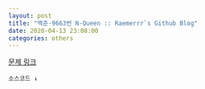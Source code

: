 ```yaml
---  
layout: post  
title: "백준-9663번 N-Queen :: Raemerrr`s Github Blog"  
date: 2020-04-13 23:08:00  
categories: others  
---  
```

<a href="https://www.acmicpc.net/problem/9663" target="_blank">문제 링크</a>  

`소스코드 ↓`  
<script src="https://gist.github.com/Raemerrr/bfc8910e4a1105dbfea8e43baa0a7433.js"></script>

